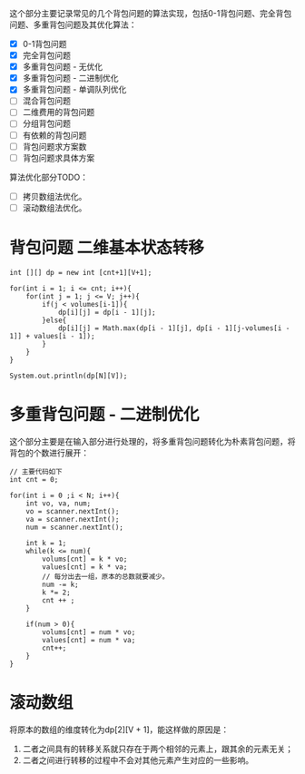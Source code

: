 这个部分主要记录常见的几个背包问题的算法实现，包括0-1背包问题、完全背包问题、多重背包问题及其优化算法：
- [x] 0-1背包问题
- [x] 完全背包问题
- [x] 多重背包问题 - 无优化
- [x] 多重背包问题 - 二进制优化 
- [x] 多重背包问题 - 单调队列优化
- [ ] 混合背包问题
- [ ] 二维费用的背包问题
- [ ] 分组背包问题
- [ ] 有依赖的背包问题
- [ ] 背包问题求方案数
- [ ] 背包问题求具体方案

算法优化部分TODO：
- [ ] 拷贝数组法优化。
- [ ] 滚动数组法优化。

# 背包问题 二维基本状态转移

```
int [][] dp = new int [cnt+1][V+1];

for(int i = 1; i <= cnt; i++){
    for(int j = 1; j <= V; j++){
        if(j < volumes[i-1]){
            dp[i][j] = dp[i - 1][j];
        }else{
            dp[i][j] = Math.max(dp[i - 1][j], dp[i - 1][j-volumes[i - 1]] + values[i - 1]);
        }
    }
}

System.out.println(dp[N][V]);
```





# 多重背包问题 - 二进制优化
这个部分主要是在输入部分进行处理的，将多重背包问题转化为朴素背包问题，将背包的个数进行展开：
```
// 主要代码如下
int cnt = 0;

for(int i = 0 ;i < N; i++){
    int vo, va, num;
    vo = scanner.nextInt();
    va = scanner.nextInt();
    num = scanner.nextInt();

    int k = 1;
    while(k <= num){
        volums[cnt] = k * vo;
        values[cnt] = k * va;
        // 每分出去一组，原本的总数就要减少。
        num -= k;
        k *= 2;
        cnt ++ ;
    }

    if(num > 0){
        volums[cnt] = num * vo;
        values[cnt] = num * va;
        cnt++;
    }
}
``` 

# 滚动数组
将原本的数组的维度转化为dp[2][V + 1]，能这样做的原因是：
1. 二者之间具有的转移关系就只存在于两个相邻的元素上，跟其余的元素无关；
2. 二者之间进行转移的过程中不会对其他元素产生对应的一些影响。